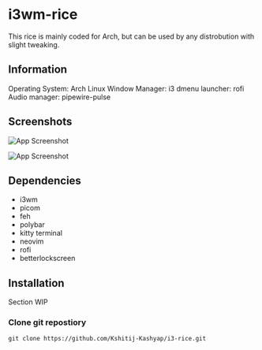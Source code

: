 
# i3wm-rice

This rice is mainly coded for Arch, but can be used by any distrobution with slight tweaking. 


## Information
Operating System: Arch Linux
Window Manager: i3
dmenu launcher: rofi
Audio manager: pipewire-pulse


## Screenshots

![App Screenshot](https://cdn.discordapp.com/attachments/1268443579899052154/1295360060502835282/2024-10-14_12-16.png?ex=67241e51&is=6722ccd1&hm=4b07f5d08d9b04aa04ed500e99734013fc3dccfa90d3ba8fa67212934578a74a&)

![App Screenshot](https://cdn.discordapp.com/attachments/1268443579899052154/1295360164374773840/Screenshot_2024-10-14-11-54-09_1920x1080.png?ex=67241e69&is=6722cce9&hm=2b6b5ef0054ed9eafdd6b41f7e076b48e0986cb07a3fb5ffe8c413913ec6b623&)


## Dependencies

- i3wm
- picom
- feh
- polybar
- kitty terminal
- neovim
- rofi
- betterlockscreen

## Installation

Section WIP

### Clone git repostiory     

```
git clone https://github.com/Kshitij-Kashyap/i3-rice.git
```
